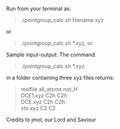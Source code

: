 Run from your terminal as:
>./pointgroup_calc.sh filename.xyz

or

>./pointgroup_calc.sh *.xyz, or

Sample input-output: The command:

>./pointgroup_calc.sh *.xyz

in a folder containing three xyz files returns:

>molfile all_atoms not_H  
>DCE1.xyz C2h C2h  
>DCE.xyz C2h C2h  
>xtx.xyz C2 C2  

Credits to jmol, our Lord and Saviour
